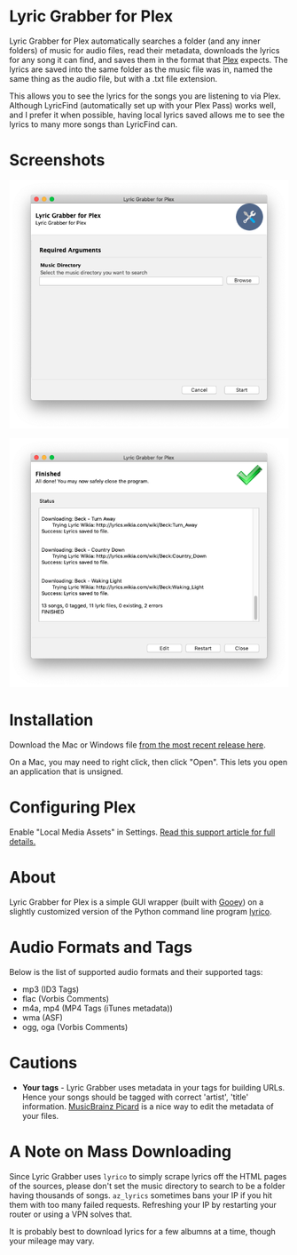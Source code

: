 Lyric Grabber for Plex
=======================

Lyric Grabber for Plex automatically searches a folder (and any inner folders) of music for audio files, read their metadata, downloads the lyrics for any song it can find, and saves them in the format that [Plex](https://www.plex.tv/) expects. The lyrics are saved into the same folder as the music file was in, named the same thing as the audio file, but with a .txt file extension.

This allows you to see the lyrics for the songs you are listening to via Plex. Although LyricFind (automatically set up with your Plex Pass) works well, and I prefer it when possible, having local lyrics saved allows me to see the lyrics to many more songs than LyricFind can.

Screenshots
===========

![Screenshot of the main window of Lyric Grabber for Plex](lyric-grabber-screenshot.png)

![Screenshot of a completed search](lyric-grabber-completed-screenshot.png)


Installation
=============

Download the Mac or Windows file [from the most recent release here](https://github.com/schellenberg/lyric-grabber-for-plex/releases). 

On a Mac, you may need to right click, then click "Open". This lets you open an application that is unsigned.


Configuring Plex
=================

Enable "Local Media Assets" in Settings. [Read this support article for full details.](https://support.plex.tv/articles/215916117-adding-local-lyrics/)


About
======

Lyric Grabber for Plex is a simple GUI wrapper (built with [Gooey](https://github.com/chriskiehl/Gooey)) on a slightly customized version of the Python command line program [lyrico](https://github.com/abhimanyuPathania/lyrico).


Audio Formats and Tags
=======================
Below is the list of supported audio formats and their supported tags:
- mp3 (ID3 Tags)
- flac (Vorbis Comments)
- m4a, mp4 (MP4 Tags (iTunes metadata))
- wma (ASF)
- ogg, oga (Vorbis Comments)


Cautions
====================

- **Your tags** - Lyric Grabber uses metadata in your tags for building URLs. Hence your songs should be tagged with correct 'artist', 'title' information. [MusicBrainz Picard](https://picard.musicbrainz.org/) is a nice way to edit the metadata of your files.


A Note on Mass Downloading
===========================

Since Lyric Grabber uses `lyrico` to simply scrape lyrics off the HTML pages of the sources, please don't set the music directory to search to be a folder having thousands of songs. `az_lyrics` sometimes bans your IP if you hit them with too many failed requests. Refreshing your IP by restarting your router or using a VPN solves that.

It is probably best to download lyrics for a few albumns at a time, though your mileage may vary.
